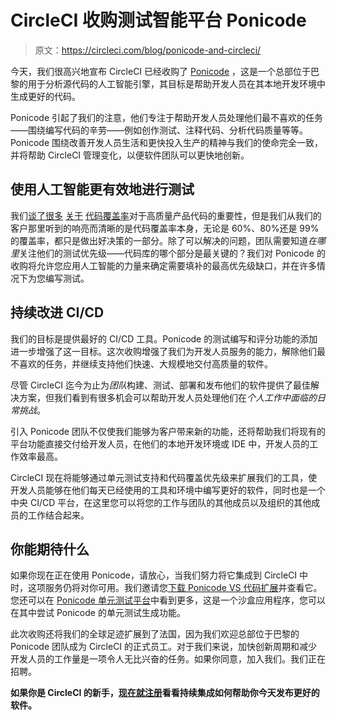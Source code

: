 # CircleCI 收购测试智能平台 Ponicode

> 原文：<https://circleci.com/blog/ponicode-and-circleci/>

今天，我们很高兴地宣布 CircleCI 已经收购了 [Ponicode](https://www.ponicode.com/) ，这是一个总部位于巴黎的用于分析源代码的人工智能引擎，其目标是帮助开发人员在其本地开发环境中生成更好的代码。

Ponicode 引起了我们的注意，他们专注于帮助开发人员处理他们最不喜欢的任务——围绕编写代码的辛劳——例如创作测试、注释代码、分析代码质量等等。Ponicode 围绕改善开发人员生活和更快投入生产的精神与我们的使命完全一致，并将帮助 CircleCI 管理变化，以便软件团队可以更快地创新。

## 使用人工智能更有效地进行测试

我们[谈了很多](https://circleci.com/blog/well-tested-code-in-search-of-meaningful-coverage/) [关于](https://circleci.com/blog/use-these-metrics-to-get-the-most-out-of-your-engineering-team/) [代码覆盖率](https://circleci.com/blog/making-code-coverage-easy-to-see-with-the-codecov-orb/)对于高质量产品代码的重要性，但是我们从我们的客户那里听到的响亮而清晰的是代码覆盖率本身，无论是 60%、80%还是 99%的覆盖率，都只是做出好决策的一部分。除了可以解决的问题，团队需要知道*在哪里*关注他们的测试优先级——代码库的哪个部分是最关键的？我们对 Ponicode 的收购将允许您应用人工智能的力量来确定需要填补的最高优先级缺口，并在许多情况下为您编写测试。

## 持续改进 CI/CD

我们的目标是提供最好的 CI/CD 工具。Ponicode 的测试编写和评分功能的添加进一步增强了这一目标。这次收购增强了我们为开发人员服务的能力，解除他们最不喜欢的任务，并继续支持他们快速、大规模地交付高质量的软件。

尽管 CircleCI 迄今为止为*团队*构建、测试、部署和发布他们的软件提供了最佳解决方案，但我们看到有很多机会可以帮助开发人员处理他们在*个人工作中面临的日常挑战*。

引入 Ponicode 团队不仅使我们能够为客户带来新的功能，还将帮助我们将现有的平台功能直接交付给开发人员，在他们的本地开发环境或 IDE 中，开发人员的工作效率最高。

CircleCI 现在将能够通过单元测试支持和代码覆盖优先级来扩展我们的工具，使开发人员能够在他们每天已经使用的工具和环境中编写更好的软件，同时也是一个中央 CI/CD 平台，在这里您可以将您的工作与团队的其他成员以及组织的其他成员的工作结合起来。

## 你能期待什么

如果你现在正在使用 Ponicode，请放心，当我们努力将它集成到 CircleCI 中时，这项服务仍将对你可用。我们邀请您[下载 Ponicode VS 代码扩展](https://marketplace.visualstudio.com/items?itemName=ponicode.ponicode)并查看它。您还可以在 [Ponicode 单元测试平台](https://playground.ponicode.com/unit-test?_ga=2.4653296.2142582719.1646349577-1569235547.1639429023)中看到更多，这是一个沙盒应用程序，您可以在其中尝试 Ponicode 的单元测试生成功能。

此次收购还将我们的全球足迹扩展到了法国，因为我们欢迎总部位于巴黎的 Ponicode 团队成为 CircleCI 的正式员工。对于我们来说，加快创新周期和减少开发人员的工作量是一项令人无比兴奋的任务。如果你同意，加入我们。我们正在招聘。

**如果你是 CircleCI 的新手，[现在就注册](https://circleci.com/signup/)看看持续集成如何帮助你今天发布更好的软件。**